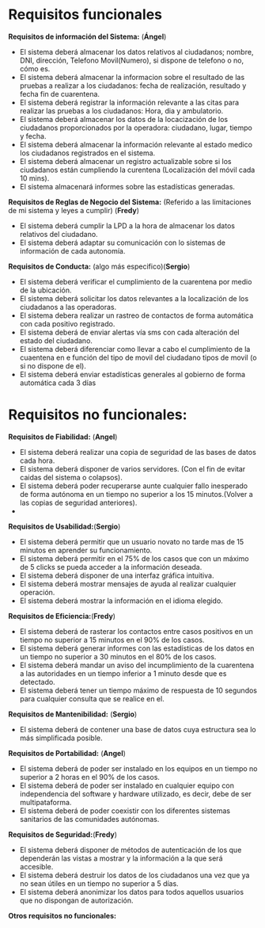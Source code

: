 # Requisitos funcionales

**Requisitos de información del Sistema:** (**Ángel**)
- El sistema deberá almacenar los datos relativos al ciudadanos; nombre, DNI, dirección, Telefono Movil(Numero), si dispone de telefono o no, cómo es.
- El sistema deberá almacenar la informacion sobre el resultado de las pruebas a realizar a los  ciudadanos: fecha de realización, resultado y fecha fin de cuarentena.
- El sistema deberá registrar la información relevante a las citas para realizar las pruebas a los ciudadanos: Hora, dia y ambulatorio.
- El sistema deberá almacenar los datos de la locacización de los ciudadanos proporcionados por la operadora: ciudadano, lugar, tiempo y fecha.
- El sistema deberá almacenar la información relevante al estado medico los ciudadanos registrados en el sistema.
- El sistema deberá almacenar un registro actualizable sobre si los ciudadanos están cumpliendo la curentena (Localización del móvil cada 10 mins).
- El sistema almacenará informes sobre las estadísticas generadas.

**Requisitos de Reglas de Negocio del Sistema:** (Referido a las limitaciones de mi sistema y leyes a cumplir) (**Fredy**)
- El sistema deberá cumplir la LPD a la hora de almacenar los datos relativos del ciudadano.
- El sistema deberá adaptar su comunicación con lo sistemas de información de cada autonomía.

**Requisitos de Conducta:** (algo más especifico)(**Sergio**)
- El sistema deberá verificar el cumplimiento de la cuarentena por medio de la ubicación.
- El sistema deberá solicitar los datos relevantes a la localización de los ciudadanos a las operadoras.
- El sistema debera realizar un rastreo de contactos de forma automática con cada positivo registrado.
- El sistema deberá de enviar alertas vía sms con cada alteración del estado del ciudadano.
- El sistema deberá diferenciar como llevar a cabo el cumplimiento de la cuaentena en e función del tipo de movil del ciudadano tipos de movil (o si no dispone de el).
- El sistema deberá enviar estadísticas generales al gobierno de forma automática cada 3 días

# Requisitos no funcionales:

**Requisitos de Fiabilidad:** (**Angel**)
- El sistema deberá realizar una copia de seguridad de las bases de datos cada hora.
- El sistema deberá disponer de varios servidores. (Con el fin de evitar caidas del sistema o colapsos).
- El sistema deberá poder recuperarse aunte cualquier fallo inesperado de forma autónoma en un tiempo no superior a los 15 minutos.(Volver a las copias de seguridad anteriores).
- 

**Requisitos de Usabilidad:**(**Sergio**)
- El sistema deberá permitir que un usuario novato no tarde mas de 15 minutos en aprender su funcionamiento.
- El sistema deberá permitir en el 75% de los casos que con un máximo de 5 clicks se pueda acceder a la información deseada.
- El sistema deberá disponer de una interfaz gráfica intuitiva.
- El sistema deberá mostrar mensajes de ayuda al realizar cualquier operación.
- El sistema deberá mostrar la información en el idioma elegido.

**Requisitos de Eficiencia:**(**Fredy**)
- El sistema deberá de rasterar los contactos entre casos positivos en un tiempo no superior a 15 minutos en el 90% de los casos.
- El sistema deberá generar informes con las estadísticas de los datos en un tiempo no superior a 30 minutos en el 80% de los casos.
- El sistema deberá mandar un aviso del incumplimiento de la cuarentena a las autoridades en un tiempo inferior a 1 minuto desde que es detectado.
- El sistema deberá tener un tiempo máximo de respuesta de 10 segundos para cualquier consulta que se realice en el.

**Requisitos de Mantenibilidad:** (**Sergio**)
- El sistema deberá de contener una base de datos cuya estructura sea lo más simplificada posible.

**Requisitos de Portabilidad:** (**Angel**)
- El sistema deberá de poder ser instalado en los equipos en un tiempo no superior a 2 horas en el 90% de los casos.
- El sistema deberá de poder ser instalado en cualquier equipo con independencia del software y hardware utilizado, es decir, debe de ser multipataforma.
- El sistema deberá de poder coexistir con los diferentes sistemas sanitarios de las comunidades autónomas.

**Requisitos de Seguridad:**(**Fredy**)
- El sistema deberá disponer de métodos de autenticación de los que dependerán las vistas a mostrar y la información a la que será accesible.
- El sistema deberá destruir los datos de los ciudadanos una vez que ya no sean útiles en un tiempo no superior a 5 días.
- El sistema deberá anonimizar los datos para todos aquellos usuarios que no dispongan de autorización.

**Otros requisitos no funcionales:**
